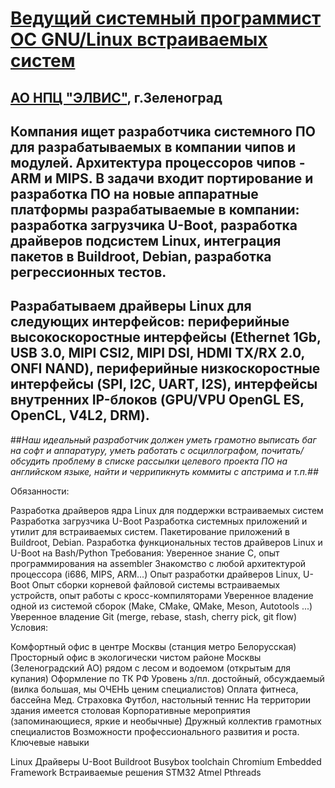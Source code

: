 
# [ Ведущий системный программист ОС GNU/Linux встраиваемых систем](https://hh.ru/vacancy/26000377)

## [АО НПЦ "ЭЛВИС"](https://hh.ru/employer/206972), г.Зеленоград


## Компания ищет разработчика системного ПО для разрабатываемых в компании чипов и модулей. Архитектура процессоров чипов - ARM и MIPS. В задачи входит портирование и разработка ПО на новые аппаратные платформы разрабатываемые в компании: разработка загрузчика U-Boot, разработка драйверов подсистем Linux, интеграция пакетов в Buildroot, Debian, разработка регрессионных тестов.

## Разрабатываем драйверы Linux для следующих интерфейсов: периферийные высокоскоростные интерфейсы (Ethernet 1Gb, USB 3.0, MIPI CSI2, MIPI DSI, HDMI TX/RX 2.0, ONFI NAND), периферийные низкоскоростные интерфейсы (SPI, I2C, UART, I2S), интерфейсы внутренних IP-блоков (GPU/VPU OpenGL ES, OpenCL, V4L2, DRM).

##*Наш идеальный разработчик должен уметь грамотно выписать баг на софт и аппаратуру, уметь работать с осциллографом, почитать/обсудить проблему в списке рассылки целевого проекта ПО на английском языке, найти и черрипикнуть коммиты с апстрима и т.п.##*

Обязанности:

Разработка драйверов ядра Linux для поддержки встраиваемых систем
Разработка загрузчика U-Boot
Разработка системных приложений и утилит для встраиваемых систем. Пакетирование приложений в Buildroot, Debian.
Разработка функциональных тестов драйверов Linux и U-Boot на Bash/Python
Требования:
Уверенное знание C, опыт программирования на assembler
Знакомство с любой архитектурой процессора (i686, MIPS, ARM...)
Опыт разработки драйверов Linux, U-Boot
Опыт сборки корневой файловой системы встраиваемых устройств, опыт работы с кросс-компиляторами
Уверенное владение одной из системой сборок (Make, CMake, QMake, Meson, Autotools ...)
Уверенное владение Git (merge, rebase, stash, cherry pick, git flow)
Условия:

Комфортный офис в центре Москвы (станция метро Белорусская)
Просторный офис в экологически чистом районе Москвы (Зеленоградский АО) рядом с лесом и водоемом (открытым для купания)
Оформление по ТК РФ
Уровень з/пл. достойный, обсуждаемый (вилка большая, мы ОЧЕНЬ ценим специалистов)
Оплата фитнеса, бассейна
Мед. Страховка
Футбол, настольный теннис
На территории здания имеется столовая
Корпоративные мероприятия (запоминающиеся, яркие и необычные)
Дружный коллектив грамотных специалистов
Возможности профессионального развития и роста.
Ключевые навыки

Linux
Драйверы
U-Boot
Buildroot
Busybox
toolchain
Chromium Embedded Framework
Встраиваемые решения
STM32
Atmel
Pthreads

